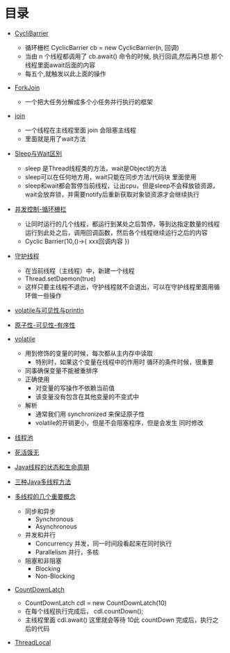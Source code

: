 # 目录

- [CycliBarrier](./CyclicBarrier.md)
  - 循环栅栏 CyclicBarrier cb = new CyclicBarrier(n, 回调)
  - 当由 n 个线程都调用了  cb.await() 命令的时候, 执行回调,然后再只想 那个线程里面await后面的内容
  - 每五个,就触发以此上面的操作
- [ForkJoin](./Fork&Join框架.md)
  - 一个把大任务分解成多个小任务并行执行的框架
- [join](./join.md)
  - 一个线程在主线程里面 join 会阻塞主线程
  - 里面就是用了wait方法
- [Sleep与Wait区别](./Sleep和Wait.md)
  - sleep 是Thread线程类的方法，wait是Object的方法
  - sleep可以在任何地方用，wait只能在同步方法/代码块 里面使用
  - sleep和wait都会暂停当前线程，让出cpu，但是sleep不会释放锁资源，wait会放弃锁，并需要notify后重新获取对象锁资源才会继续执行

- [并发控制-循环栅栏](./CyclicBarrier.md)
  - 让同时运行的几个线程，都运行到某处之后暂停，等到达指定数量的线程运行到此处之后，调用回调函数，然后各个线程继续运行之后的内容
  - Cyclic Barrier(10,()->{ xxx回调内容 })

- [守护线程](./守护线程.md)
  - 在当前线程（主线程）中，新建一个线程
  - Thread.setDaemon(true)
  - 这样只要主线程不退出，守护线程就不会退出，可以在守护线程里面用循环做一些操作
- [volatile与可见性与println](./一个可见性的诡异DEMO.md)

- [原子性-可见性-有序性](./原子性-可见性-有序性.md)

- [volatile](./volatile.md)
  - 用到修饰的变量的时候，每次都从主内存中读取
    - 特别时，如果这个变量在线程中的作用时 循环的条件时候，很重要
  - 同事确保变量不能被重排序
  - 正确使用
    - 对变量的写操作不依赖当前值
    - 该变量没有包含在其他变量的不变式中
  - 解析
    - 通常我们用 synchronized 来保证原子性
    - volatile的开销更小，但是不会阻塞程序，但是会发生 同时修改

- [线程池](./线程池.md)

- [死活饿无](./死活饿无.md)

- [Java线程的状态和生命周期](./一张图弄懂java线程的状态和生命周期.md)

- [三种Java多线程方法](./实现多线程的三种方法.md)
- [多线程的几个重要概念](./多线程的几个重要概念.md)
  - 同步和异步
    - Synchronous
    - Asynchronous
  - 并发和并行
    - Concurrency  并发，同一时间段看起来在同时执行
    - Parallelism 并行，多核
  - 阻塞和非阻塞
    - Blocking
    - Non-Blocking

- [CountDownLatch](./CountDownLatch.md)
  - CountDownLatch cdl = new CountDownLatch(10)
  - 在每个线程执行完成后， cdl.countDown();
  - 主线程里面 cdl.await() 这里就会等待 10此 countDown 完成后，执行之后的代码
- [ThreadLocal](./ThreadLocal.md)


